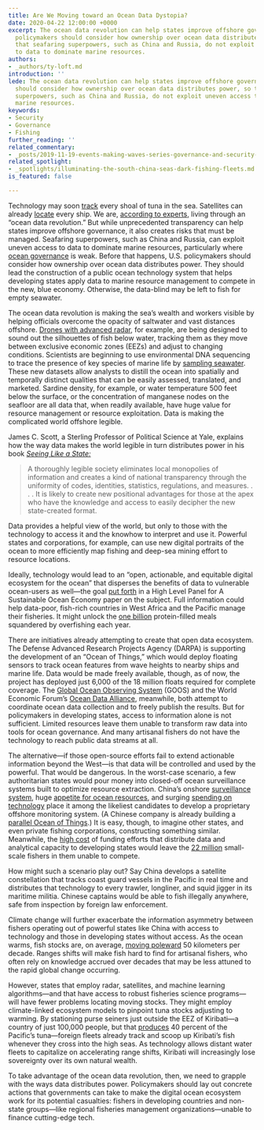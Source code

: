 ```yaml
---
title: Are We Moving toward an Ocean Data Dystopia?
date: 2020-04-22 12:00:00 +0000
excerpt: The ocean data revolution can help states improve offshore governance. But
  policymakers should consider how ownership over ocean data distributes power, so
  that seafaring superpowers, such as China and Russia, do not exploit uneven access
  to data to dominate marine resources.
authors:
- _authors/ty-loft.md
introduction: ''
lede: The ocean data revolution can help states improve offshore governance. But policymakers
  should consider how ownership over ocean data distributes power, so that seafaring
  superpowers, such as China and Russia, do not exploit uneven access to data to dominate
  marine resources.
keywords:
- Security
- Governance
- Fishing
further_reading: ''
related_commentary:
- _posts/2019-11-19-events-making-waves-series-governance-and-security-in-the-ocean-of-change.md
related_spotlight:
- _spotlights/illuminating-the-south-china-seas-dark-fishing-fleets.md
is_featured: false

---
```

Technology may soon [track](https://academic.oup.com/icesjms/article/75/5/1803/4984479) every shoal of tuna in the sea. Satellites can already [locate](https://amti.csis.org/illuminating-south-china-seas-dark-fishing-fleets/) every ship. We are, [according to experts](https://oceanpanel.org/sites/default/files/2020-01/19_HLP_BP6_V4.pdf), living through an “ocean data revolution.” But while unprecedented transparency can help states improve offshore governance, it also creates risks that must be managed. Seafaring superpowers, such as China and Russia, can exploit uneven access to data to dominate marine resources, particularly where [ocean governance](https://qz.com/africa/1506419/somalia-gives-fishing-license-to-31-china-vessels/) is weak. Before that happens, U.S. policymakers should consider how ownership over ocean data distributes power. They should lead the construction of a public ocean technology system that helps developing states apply data to marine resource management to compete in the new, blue economy. Otherwise, the data-blind may be left to fish for empty seawater.

The ocean data revolution is making the sea’s wealth and workers visible by helping officials overcome the opacity of saltwater and vast distances offshore. [Drones with advanced radar](http://www3.weforum.org/docs/WEF_Harnessing_4IR_Oceans.pdf), for example, are being designed to sound out the silhouettes of fish below water, tracking them as they move between exclusive economic zones (EEZs) and adjust to changing conditions. Scientists are beginning to use environmental DNA sequencing to trace the presence of key species of marine life by [sampling seawater](http://www3.weforum.org/docs/WEF_Harnessing_4IR_Oceans.pdf). These new datasets allow analysts to distill the ocean into spatially and temporally distinct qualities that can be easily assessed, translated, and marketed. Sardine density, for example, or water temperature 500 feet below the surface, or the concentration of manganese nodes on the seafloor are all data that, when readily available, have huge value for resource management or resource exploitation. Data is making the complicated world offshore legible.

James C. Scott, a Sterling Professor of Political Science at Yale, explains how the way data makes the world legible in turn distributes power in his book [_Seeing Like a State:_](https://books.google.co.nz/books?id=CA7UDwAAQBAJ&pg=PA78&lpg=PA78&dq=A+thoroughly+legible+society+eliminates+local+monopolies+of+information+and+creates+a+kind+of+national+transparency+through+the+uniformity+of+codes,+identities,+statistics,+and+measures.+.+.+.+It+is+likely+to+create+new+positional+advantages+for+those+at+the+apex+who+have+the+knowledge+and+access+to+easily+decipher+the+new+state-created+format.&source=bl&ots=NqpsYiCuMk&sig=ACfU3U1RAAOhp6NXVNqLhhsL_Mll5p9MsQ&hl=en&sa=X&ved=2ahUKEwi63uG39PzoAhVwxjgGHcsRA4EQ6AEwAHoECAoQAQ#v=onepage&q=A%20thoroughly%20legible%20society%20eliminates%20local%20monopolies%20of%20information%20and%20creates%20a%20kind%20of%20national%20transparency%20through%20the%20uniformity%20of%20codes%2C%20identities%2C%20statistics%2C%20and%20measures.%20.%20.%20.%20It%20is%20likely%20to%20create%20new%20positional%20advantages%20for%20those%20at%20the%20apex%20who%20have%20the%20knowledge%20and%20access%20to%20easily%20decipher%20the%20new%20state-created%20format.&f=false)

> A thoroughly legible society eliminates local monopolies of information and creates a kind of national transparency through the uniformity of codes, identities, statistics, regulations, and measures. . . . It is likely to create new positional advantages for those at the apex who have the knowledge and access to easily decipher the new state-created format.

Data provides a helpful view of the world, but only to those with the technology to access it and the knowhow to interpret and use it. Powerful states and corporations, for example, can use new digital portraits of the ocean to more efficiently map fishing and deep-sea mining effort to resource locations.

Ideally, technology would lead to an “open, actionable, and equitable digital ecosystem for the ocean” that disperses the benefits of data to vulnerable ocean-users as well—the goal [put forth](https://www.oceanpanel.org/blue-papers/technology-data-and-new-models-sustainably-managing-ocean-resources) in a High Level Panel for A Sustainable Ocean Economy paper on the subject. Full information could help data-poor, fish-rich countries in West Africa and the Pacific manage their fisheries. It might unlock the [one billion](https://www.huffpost.com/entry/perfect-protein-book-excerpt_b_3429390) protein-filled meals squandered by overfishing each year.

There are initiatives already attempting to create that open data ecosystem. The Defense Advanced Research Projects Agency (DARPA) is supporting the development of an “Ocean of Things,” which would deploy floating sensors to track ocean features from wave heights to nearby ships and marine life. Data would be made freely available, though, as of now, the project has deployed just 6,000 of the 18 million floats required for complete coverage. The [Global Ocean Observing System](https://www.goosocean.org/) (GOOS) and the World Economic Forum’s [Ocean Data Alliance](https://oceanconference.un.org/commitments/?id=21672), meanwhile, both attempt to coordinate ocean data collection and to freely publish the results. But for policymakers in developing states, access to information alone is not sufficient. Limited resources leave them unable to transform raw data into tools for ocean governance. And many artisanal fishers do not have the technology to reach public data streams at all.

The alternative—if those open-source efforts fail to extend actionable information beyond the West—is that data will be controlled and used by the powerful. That would be dangerous. In the worst-case scenario, a few authoritarian states would pour money into closed-off ocean surveillance systems built to optimize resource extraction. China’s onshore [surveillance system](https://www.nytimes.com/2019/12/17/technology/china-surveillance.html), huge [appetite for ocean resources](https://www.nytimes.com/2017/04/30/world/asia/chinas-appetite-pushes-fisheries-to-the-brink.html), and surging [spending on technology](https://www.sciencemag.org/news/2018/10/surging-rd-spending-china-narrows-gap-united-states) place it among the likeliest candidates to develop a proprietary offshore monitoring system. (A Chinese company is already building a [parallel Ocean of Things](https://www.afcea.org/content/darpas-ocean-things-ripples-across-research-areas).) It is easy, though, to imagine other states, and even private fishing corporations, constructing something similar. Meanwhile, the [high cost](https://oceanpanel.org/sites/default/files/2020-01/19_HLP_BP6_V4.pdf) of funding efforts that distribute data and analytical capacity to developing states would leave the [22 million](https://onlinelibrary.wiley.com/doi/abs/10.1111/j.1467-2979.2011.00450.x) small-scale fishers in them unable to compete.

How might such a scenario play out? Say China develops a satellite constellation that tracks coast guard vessels in the Pacific in real time and distributes that technology to every trawler, longliner, and squid jigger in its maritime militia. Chinese captains would be able to fish illegally anywhere, safe from inspection by foreign law enforcement.

Climate change will further exacerbate the information asymmetry between fishers operating out of powerful states like China with access to technology and those in developing states without access. As the ocean warms, fish stocks are, on average, [moving poleward](https://www.ipcc.ch/srocc/chapter/summary-for-policymakers/) 50 kilometers per decade. Ranges shifts will make fish hard to find for artisanal fishers, who often rely on knowledge accrued over decades that may be less attuned to the rapid global change occurring.

However, states that employ radar, satellites, and machine learning algorithms—and that have access to robust fisheries science programs—will have fewer problems locating moving stocks. They might employ climate-linked ecosystem models to pinpoint tuna stocks adjusting to warming. By stationing purse seiners just outside the EEZ of Kiribati—a country of just 100,000 people, but that [produces](https://www.spc.int/sites/default/files/wordpresscontent/wp-content/uploads/2016/11/Gillett_16_Benefish-fisheries-in-economies-of-pacific-countries.pdf) 40 percent of the Pacific’s tuna—foreign fleets already track and scoop up Kiribati’s fish whenever they cross into the high seas. As technology allows distant water fleets to capitalize on accelerating range shifts, Kiribati will increasingly lose sovereignty over its own natural wealth.

To take advantage of the ocean data revolution, then, we need to grapple with the ways data distributes power. Policymakers should lay out concrete actions that governments can take to make the digital ocean ecosystem work for its potential casualties: fishers in developing countries and non-state groups—like regional fisheries management organizations—unable to finance cutting-edge tech.